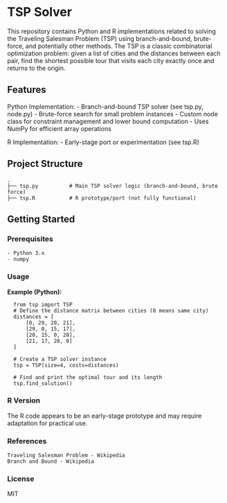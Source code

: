 # TSP Solver

This repository contains Python and R implementations related to solving the Traveling Salesman Problem (TSP) using branch-and-bound, brute-force, and potentially other methods. The TSP is a classic combinatorial optimization problem: given a list of cities and the distances between each pair, find the shortest possible tour that visits each city exactly once and returns to the origin.

## Features

Python Implementation:
      - Branch-and-bound TSP solver (see tsp.py, node.py)
      - Brute-force search for small problem instances
      - Custom node class for constraint management and lower bound computation
      - Uses NumPy for efficient array operations

R Implementation:
      - Early-stage port or experimentation (see tsp.R)

## Project Structure


    .
    ├── tsp.py          # Main TSP solver logic (branch-and-bound, brute force)
    ├── tsp.R           # R prototype/port (not fully functional)

## Getting Started
### Prerequisites

    - Python 3.x
    - numpy

### Usage

**Example (Python):**

      from tsp import TSP
      # Define the distance matrix between cities (0 means same city)
      distances = [
          [0, 29, 20, 21],
          [29, 0, 15, 17],
          [20, 15, 0, 28],
          [21, 17, 28, 0]
      ]
      
      # Create a TSP solver instance
      tsp = TSP(size=4, costs=distances)
      
      # Find and print the optimal tour and its length
      tsp.find_solution()
      
    
### R Version

The R code appears to be an early-stage prototype and may require adaptation for practical use.

### References

    Traveling Salesman Problem - Wikipedia
    Branch and Bound - Wikipedia

### License

MIT
